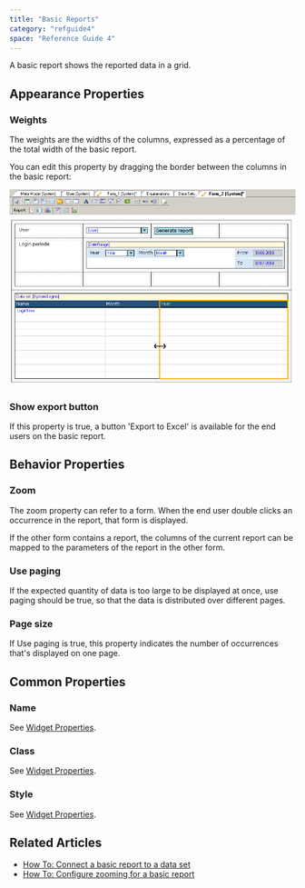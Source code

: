 ```yaml
---
title: "Basic Reports"
category: "refguide4"
space: "Reference Guide 4"
---
```

A basic report shows the reported data in a grid.

## Appearance Properties

### Weights

The weights are the widths of the columns, expressed as a percentage of the total width of the basic report.

You can edit this property by dragging the border between the columns in the basic report:

![](attachments/819203/918075.png)

### Show export button

If this property is true, a button 'Export to Excel' is available for the end users on the basic report.

## Behavior Properties

### Zoom

The zoom property can refer to a form. When the end user double clicks an occurrence in the report, that form is displayed.

If the other form contains a report, the columns of the current report can be mapped to the parameters of the report in the other form.

### Use paging

If the expected quantity of data is too large to be displayed at once, use paging should be true, so that the data is distributed over different pages.

### Page size

If Use paging is true, this property indicates the number of occurrences that's displayed on one page.

## Common Properties

### Name

See [Widget Properties](widget-properties).

### Class

See [Widget Properties](widget-properties).

### Style

See [Widget Properties](widget-properties).

## Related Articles

*   [How To: Connect a basic report to a data set](/howto40/connect-a-basic-report-to-a-data-set)
*   [How To: Configure zooming for a basic report](/howto40/configure-zooming-for-a-basic-report)

